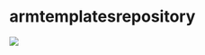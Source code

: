 # armtemplatesrepository
<a href="https://azuredeploy.net/
   repository=https://github.com/gaurabe/armtemplatesrepository"
   target="_blank">
   <img src="http://azuredeploy.net/deploybutton.png"/>
</a>
